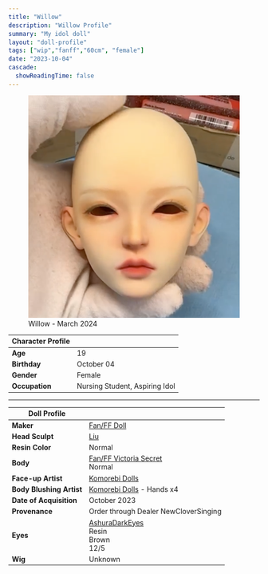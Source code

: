 ```yaml
---
title: "Willow"
description: "Willow Profile"
summary: "My idol doll"
layout: "doll-profile"
tags: ["wip","fanff","60cm", "female"]
date: "2023-10-04"
cascade:
  showReadingTime: false
---
```

<div class="flex gap-4 flex-row flex-wrap">
  <div><figure><img src="feature.png" class="doll-profile-img" alt="A female dollhead partially painted" width="500"><figcaption>Willow - March 2024</figcaption></figure></div>
  <div>

| Character Profile | |
| ----- | ---|
| **Age** | 19 |
| **Birthday** | October 04 |
| **Gender** | Female |
| **Occupation** | Nursing Student, Aspiring Idol |

---

| Doll Profile | |
| ----- | ---|
| **Maker** | [Fan/FF Doll](https://www.fanffdoll.com/)  |
| **Head Sculpt** | [Liu](https://www.fanffdoll.com/product-page/liu-%E6%9F%B3-1) |
| **Resin Color** | Normal |
| **Body** | [Fan/FF Victoria Secret](https://www.fanffdoll.com/product-page/61cm-vs-body) <br> Normal |
| **Face-up Artist** | [Komorebi Dolls](https://komorebidolls.com/) |
| **Body Blushing Artist** | [Komorebi Dolls](https://komorebidolls.com/) - Hands x4|
| **Date of Acquisition** | October 2023 |
| **Provenance** | Order through Dealer NewCloverSinging |
| **Eyes** | [AshuraDarkEyes](https://www.etsy.com/shop/ashuradarkeyes) <br> Resin <br> Brown <br> 12/5 |
| **Wig** | Unknown |

  </div>
</div>